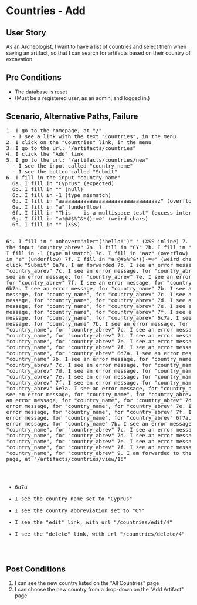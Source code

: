 # Countries - Add

## User Story

As an Archeologist, I want to have a list of countries and select them when saving an artifact, so that I can search for artifacts based on their country of excavation.

## Pre Conditions

- The database is reset
- (Must be a registered user, as an admin, and logged in.)

## Scenario, Alternative Paths, Failure
<pre>
1. I go to the homepage, at "/"
  - I see a link with the text "Countries", in the menu
2. I click on the "Countries" link, in the menu
3. I go to the url: "/artifacts/countries"
4. I click the "Add" link
5. I go to the url: "/artifacts/countries/new"
  - I see the input called "country_name"
  - I see the button called "Submit"
6. I fill in the input "country_name"
  6a. I fill in "Cyprus" (expected)
  6b. I fill in "" (null)
  6c. I fill in -1 (type mismatch)
  6d. I fill in "aaaaaaaaaaaaaaaaaaaaaaaaaaaaaaaaz" (overflow)
  6e. I fill in "a" (underflow)
  6f. I fill in "This    is a multispace test" (excess internal whitespace)
  6g. I fill in "a!@#$%^&*()-=☺" (weird chars)
  6h. I fill in "<script>alert("hello!")</script>" (XSS)
  6i. I fill in ' onhover="alert('hello!')" ' (XSS inline)
7. I fill in the input "country_abrev"
  7a. I fill in "CY"
  7b. I fill in "" (null)
  7c. I fill in -1 (type mismatch)
  7d. I fill in "aaz" (overflow)
  7e. I fill in "a" (underflow)
  7f. I fill in "a!@#$%^&*()-=☺" (weird chars)
8. I click "Submit"
  6a7a. I am forwarded
    7b. I see an error message, for "country_abrev"
    7c. I see an error message, for "country_abrev"
    7d. I see an error message, for "country_abrev"
    7e. I see an error message, for "country_abrev"
    7f. I see an error message, for "country_abrev"
  6b7a. I see an error message, for "country_name"
    7b. I see an error message, for "country_name", for "country_abrev"
    7c. I see an error message, for "country_name", for "country_abrev"
    7d. I see an error message, for "country_name", for "country_abrev"
    7e. I see an error message, for "country_name", for "country_abrev"
    7f. I see an error message, for "country_name", for "country_abrev"
  6c7a. I see an error message, for "country_name"
    7b. I see an error message, for "country_name", for "country_abrev"
    7c. I see an error message, for "country_name", for "country_abrev"
    7d. I see an error message, for "country_name", for "country_abrev"
    7e. I see an error message, for "country_name", for "country_abrev"
    7f. I see an error message, for "country_name", for "country_abrev"
  6d7a. I see an error message, for "country_name"
    7b. I see an error message, for "country_name", for "country_abrev"
    7c. I see an error message, for "country_name", for "country_abrev"
    7d. I see an error message, for "country_name", for "country_abrev"
    7e. I see an error message, for "country_name", for "country_abrev"
    7f. I see an error message, for "country_name", for "country_abrev"
  6e7a. I see an error message, for "country_name"
    7b. I see an error message, for "country_name", for "country_abrev"
    7c. I see an error message, for "country_name", for "country_abrev"
    7d. I see an error message, for "country_name", for "country_abrev"
    7e. I see an error message, for "country_name", for "country_abrev"
    7f. I see an error message, for "country_name", for "country_abrev"
  6f7a. I see an error message, for "country_name"
    7b. I see an error message, for "country_name", for "country_abrev"
    7c. I see an error message, for "country_name", for "country_abrev"
    7d. I see an error message, for "country_name", for "country_abrev"
    7e. I see an error message, for "country_name", for "country_abrev"
    7f. I see an error message, for "country_name", for "country_abrev"
9. I am forwarded to the new country page, at "/artifacts/countries/view/15"
  - 6a7a
  - I see the country name set to "Cyprus"
  - I see the country abbreviation set to "CY"
  - I see the "edit" link, with url "/countries/edit/4"
  - I see the "delete" link, with url "/countries/delete/4"
</pre>

## Post Conditions

1. I can see the new country listed on the "All Countries" page
2. I can choose the new country from a drop-down on the "Add Artifact" page
